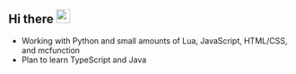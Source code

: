 ## Hi there <img src="https://media.giphy.com/media/hvRJCLFzcasrR4ia7z/giphy.gif" width="25px">
- Working with Python and small amounts of Lua, JavaScript, HTML/CSS, and mcfunction
- Plan to learn TypeScript and Java 
